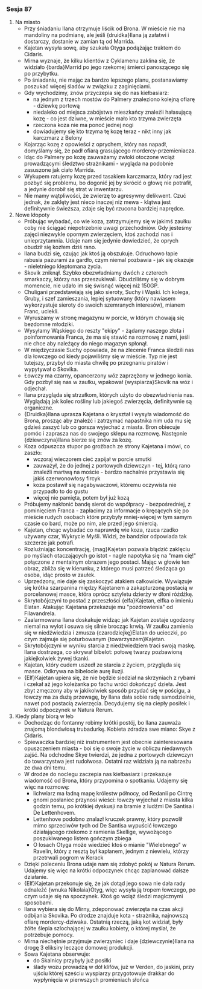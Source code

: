 ### Sesja 87
1. Na miasto
	- Przy śniadaniu Ilana otrzymuje liścik od Brona. W mieście nie ma mandoliny na podmianę, ale jeśli {druidka}Ilana ją załatwi i dostarczy, dostanie w zamian tą od Marrida.
    - Kajetan wysyła sowę, aby szukała Otyga podążając traktem do Cidaris.
	- Mirna wyznaje, że kilku klientów z Cyklamenu zaklina się, że widziało {barda}Marrid po jego rzekomej śmierci panoszącego się po przybytku.
	- Po śniadaniu, nie mając za bardzo lepszego planu, postanawiamy poszukać więcej śladów w związku z zaginięciami.
	- Gdy wychodzimy, znów przyczepia się do nas kiełbasiarz:
	    - na jednym z trzech mostów do Palmery znaleziono kolejną ofiarę - dziewkę portową
		- niedaleko od miejsca zabójstwa mieszkańcy znaleźli hałasującą kozę - co jest dziwne, w mieście mało kto trzyma zwierzęta
		- rzeczona koza nie ma ponoć jednej nogi
		- dowiadujemy się kto trzyma tę kozę teraz - nikt inny jak karczmarz z Belony
	- Kojarząc kozę z opowieści z oprychem, który nas napadł, domyślamy się, że padł ofiarą grasującego mordercy-przemieniacza.
	- Idąc do Palmery po kozę zauważamy zwłoki otoczone wciąż prowadzącymi śledztwo strażnikami - wygląda na podobnie zasuszone jak ciało Marrida.
	- Wykupem ratujemy kozę przed tasakiem karczmarza, który rad jest pozbyć się problemu, bo dogonić jej by skrócić o głowę nie potrafił, a jedynie dorobił się strat w inwentarzu.
	- Nie mamy wątpliwości, że zwierzę to agresywny delikwent. Czuć jednak, że zaklęty jest nieco inaczej niż mewa - klątwa jest definitywnie świeższa, zdaje się być rzucona bardziej naprędce.
2. Nowe kłopoty
	- Próbując wybadać, co wie koza, zatrzymujemy się w jakimś zaułku coby nie ściągać niepotrzebnie uwagi przechodniów. Gdy jesteśmy zajęci niezwykle opornym zwierzęciem, ktoś zachodzi nas i unieprzytamnia. Udaje nam się jedynie dowiedzieć, że oprych obudził się kozłem dziś rano.
	- Ilana budzi się, czując jak ktoś ją obszukuje. Odruchowo łapie rabusia pazurami za gardło, czym niemal pozbawia - jak się okazuje - nieletniego kleptomana życia.
	- Skovik zniknął. Szybko obezwładniamy dwóch z czterech smarkaczy, którzy nas przeszukiwali. Obudziliśmy się w dobrym momencie, nie udało im się świsnąć więcej niż 150GP.
	- Chuligani przedstawiają się jako sieroty, Suchy i Wąski. Ich kolega, Gruby, i szef zamieszania, lepiej sytuowany (który nawiasem wykorzystuje sieroty do swoich szemranych interesów), mianem Franc, uciekli.
	- Wyruszamy w stronę magazynu w porcie, w którym chowają się bezdomne młodziki.
	- Wysyłamy Wąskiego do reszty "ekipy" - żądamy naszego złota i poinformowania Franca, że ma się stawić na rozmowę z nami, jeśli nie chce aby należący do niego magazyn spłonął.
	- W międzyczasie Suchy opowiada, że na zlecenie Franca śledzili nas dla łowczego od kiedy pojawiliśmy się w mieście. Typ nie jest tutejszy, przybył do miasta chwilę po przegnaniu piratów i wypytywał o Skovika.
	- Łowczy ma czarny, opancerzony wóz zaprzężony w jednego konia.  Gdy pozbył się nas w zaułku, wpakował {wyspiarza}Skovik na wóz i odjechał.
	- Ilana przygląda się strzałkom, których użyto do obezwładnienia nas. Wyglądają jak kolec rośliny lub jakiegoś zwierzęcia, definitywnie są organiczne.
	- {Druidka}Ilana uprasza Kajetana o kryształ i wysyła wiadomość do Brona, prosząc aby znaleźć i zatrzymać napastnika nim uda mu się gdzieś zaszyć lub co gorsza wyjechać z miasta. Bron obiecuje pomóc i zaprasza nas do swojego sklepu na rozmowę. Następnie {dziewczyna}Ilana bierze się znów za kozę.
	- Koza odpuszcza stupor po groźbach ze strony Kajetana i mówi, co zaszło:
		- wczoraj wieczorem cieć zapijał w porcie smutki
		- zauważył, że do jednej z portowych dziewczyn - tej, którą rano znaleźli martwą na moście - bardzo nachalnie przystawia się jakiś czerwonowłosy fircyk
		- koza postawił się nagabywaczowi, któremu oczywista nie przypadło to do gustu
		- więcej nie pamięta, potem był już kozą
	- Próbujemy nakłonić bandę sierot do współpracy - bezpośredniej, z pominięciem Franca - zapłacimy za informacje o kręcących się po mieście rudych osobach które przybyły mniej-więcej w tym samym czasie co bard, może po nim, ale przed jego śmiercią.
	- Kajetan, chcąc wybadać co naprawdę wie koza, rzuca rzadko używany czar, Wykrycie Myśli. Widzi, że bandzior odpowiada tak szczerze jak potrafi.
	- Rozluźniając koncentrację, {mag}Kajetan pozwala błądzić zaklęciu po myślach otaczających go istot - nagle napotyka się na "mam cię!" połączone z mentalnym obrazem jego postaci. Mając w głowie ten obraz, zbliża się w kierunku, z którego musi patrzeć śledząca go osoba, idąc prosto w zaułek.
	- Uprzedzony, nie daje się zaskoczyć atakiem całkowicie. Wywiązuje się krótka szarpanina między Kajetanem a zakapturzoną postacią w porcelanowej masce, która oprócz sztyletu dzierży w dłoni różdżkę.
	- Skrytobójczyni to postać z przeszłości {elfa}Kajetan, elfka o imieniu Elatan. Atakując Kajetana przekazuje mu "pozdrowienia" od Filavandrela.
	- Zaalarmowana Ilana doskakuje widząc jak Kajetan zostaje ugodzony niemal na wylot i osuwa się silnie brocząc krwią. W zaułku zamienia się w niedźwiedzia i zmusza {czarodziejkę}Elatan do ucieczki, po czym zajmuje się poturbowanym {towarzyszem}Kajetan.
	- Skrytobójczyni w wyniku starcia z niedźwiedziem traci swoją maskę. Ilana dostrzega, co skrywał bibelot: połowę twarzy pozbawioną jakiejkolwiek żywej tkanki.
	- Kajetan, który cudem uszedł ze starcia z życiem, przygląda się masce. Odkrywa na bibelocie aurę iluzji.
	- {Elf}Kajetan upiera się, że nie będzie siedział na skrzyniach z rybami i czekał aż jego koleżanka po fachu wróci dokończyć dzieła. Jest zbyt zmęczony aby w jakikolwiek sposób przydać się w pościgu, a łowczy ma za dużą przewagę, by Ilana dała sobie radę samodzielnie, nawet pod postacią zwierzęcia. Decydujemy się na ciepły posiłek i krótki odpoczynek w Natura Rerum.
3. Kiedy plany biorą w łeb
	- Dochodząc do fontanny robimy krótki postój, bo Ilana zauważa znajomą blondwłosą trubadurkę. Kobieta zdradza swe miano: Skye z Cidaris. 
	- Śpiewaczka bardziej niż instrumentem jest obecnie zainteresowana opuszczeniem miasta - boi się o swoje życie w obliczu niedawnych zajść. Na odchodne Skye twierdzi, że jedna z portowych dziewczyn do towarzystwa jest rudołwosa. Ostatni raz widziała ją na nabrzeżu ze dwa dni temu.
	- W drodze do noclegu zaczepia nas kiełbasiarz i przekazuje wiadomość od Brona, który przypomina o spotkaniu. Udajemy się więc na rozmowę:
	    - lichwiarz ma ładną mapę królestw północy, od Redanii po Cintrę
		- gnomi posłaniec przynosi wieści: łowczy wyjechał z miasta kilka godzin temu, po krótkiej dyskusji na bramie z ludźmi De Santisa i De Lettenhovem.
		- Lettenhove podobno znalazł kruczek prawny, który pozwolił mimo sprzeciwów tych od De Santisa wypuścić łowczego działającego rzekomo z ramienia Skellige, wywożącego poszukiwanego listem gończym zbiega
		- O losach Otyga może wiedzieć ktoś o mianie "Wielebnego" w Ravelin, który z resztą był kapłanem, jednym z niewielu, którzy przetrwali pogrom w Kerack
	- Dzięki poleceniu Brona udaje nam się zdobyć pokój w Natura Rerum. Udajemy się więc na krótki odpoczynek chcąc zaplanować dalsze działanie.
	- {Elf}Kajetan przekonuje się, że jak dotąd jego sowa nie dała rady odnaleźć {wnuka Nikolaia}Otyg, więc wysyła ją tropem łowczego, po czym udaje się na spoczynek. Ktoś go wciąż śledzi magicznymi sposobami.
	- Ilana wybiera się do Mirny, zdeponować zwierzęta na czas akcji odbijania Skovika. Po drodze znajduje kota - strażnika, najnowszą ofiarę mordercy-dziwaka. Ostatnią rzeczą, jaką kot widział, były żółte ślepia szlochającej w zaułku kobiety, o której myślał, że potrzebuje pomocy.
	- Mirna niechętnie przyjmuje zwierzyniec i daje {dziewczynie}Ilana na drogę 3 eliksiry leczące domowej produkcji.
	- Sowa Kajetana obserwuje:
	    - do Skalnicy przybyły już posiłki
		- ślady wozu prowadzą w dół klifów, już w Verden, do jaskini, przy ujściu której sześciu wyspiarzy przygotowuje drakkar do wypłynięcia w pierwszych promieniach słońca